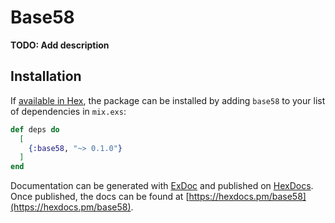 # Base58

**TODO: Add description**

## Installation

If [available in Hex](https://hex.pm/docs/publish), the package can be installed
by adding `base58` to your list of dependencies in `mix.exs`:

```elixir
def deps do
  [
    {:base58, "~> 0.1.0"}
  ]
end
```

Documentation can be generated with [ExDoc](https://github.com/elixir-lang/ex_doc)
and published on [HexDocs](https://hexdocs.pm). Once published, the docs can
be found at [https://hexdocs.pm/base58](https://hexdocs.pm/base58).

